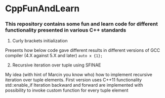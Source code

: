 # CppFunAndLearn

### This repository contains some fun and learn code for different functionality presented in various C++ standards

  

1. Curly brackets initialization

Presents how below code gave different results in different versions of GCC compiler (4.X against 5.X and later)
`auto x {1};`

2. Recursive iteration over tuple using SFINAE

My idea (with hint of Marcin you know who) how to implement recursive iteration over tuple elements.
First version uses C++11 functionality std::enable_if
Iteration backward and forward are implemented with possibility to invoke custom function for every tuple element